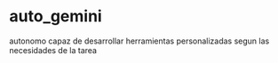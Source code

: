 # auto_gemini
autonomo capaz de desarrollar herramientas personalizadas segun las necesidades de la tarea
